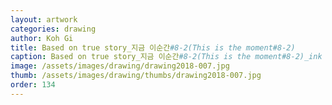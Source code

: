 ```yaml
---
layout: artwork 
categories: drawing 
author: Koh Gi 
title: Based on true story_지금 이순간#8-2(This is the moment#8-2) 
caption: Based on true story_지금 이순간#8-2(This is the moment#8-2)_ink on paper_21x29.7㎝_2018 
image: /assets/images/drawing/drawing2018-007.jpg 
thumb: /assets/images/drawing/thumbs/drawing2018-007.jpg 
order: 134 
---
```

